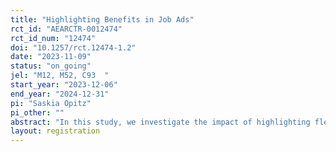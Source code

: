 ```yaml
---
title: "Highlighting Benefits in Job Ads"
rct_id: "AEARCTR-0012474"
rct_id_num: "12474"
doi: "10.1257/rct.12474-1.2"
date: "2023-11-09"
status: "on_going"
jel: "M12, M52, C93  "
start_year: "2023-12-06"
end_year: "2024-12-31"
pi: "Saskia Opitz"
pi_other: ""
abstract: "In this study, we investigate the impact of highlighting flexible work opportunities in job advertisements on the number of applicants and the composition of the applicant pool. In collaboration with a recruiting service provider, we conduct a field experiment on social media platforms where potential candidates see job ads that highlight either work-from-home, flexible work hours, or no job characteristic. First, we test whether highlighting one of these flexible work options relative to no job characteristic increases the number of applicants, as well as the impact on the composition of the applicant pool. Second, we examine heterogeneities based on job profile."
layout: registration
---
```


